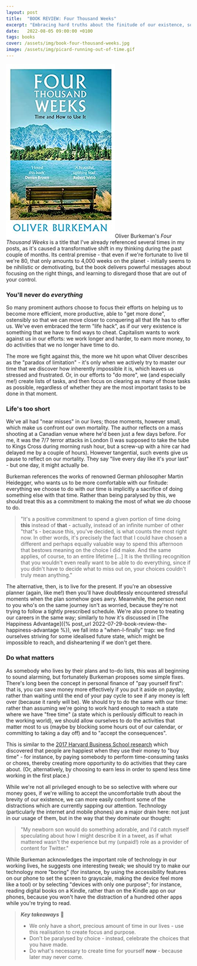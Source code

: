 ```yaml
---
layout: post
title:  "BOOK REVIEW: Four Thousand Weeks"
excerpt: "Embracing hard truths about the finitude of our existence, so that we can accomplish more."
date:   2022-08-05 09:00:00 +0100
tags: books
cover: /assets/img/book-four-thousand-weeks.jpg
image: /assets/img/picard-running-out-of-time.gif
---
```


<img src="/assets/img/book-four-thousand-weeks.jpg" class="cover">Oliver Burkeman's _Four Thousand Weeks_ is a title that I've already referenced several times in my posts, as it's caused a transformative shift in my thinking during the past couple of months. Its central premise - that even if we're fortunate to live til we're 80, that only amounts to 4,000 weeks on the planet - initially seems to be nihilistic or demotivating, but the book delivers powerful messages about focusing on the right things, and learning to disregard those that are out of your control.

### You'll never do _everything_

So many prominent authors choose to focus their efforts on helping us to become more efficient, more productive, able to "get more done", ostensibly so that we can move closer to conquering all that life has to offer us. We've even embraced the term "life hack", as if our very existence is something that we have to find ways to cheat. Capitalism wants to work against us in our efforts: we work longer and harder, to earn more money, to do activities that we no longer have time to do.

The more we fight against this, the more we hit upon what Oliver describes as the "paradox of limitation" - it's only when we actively try to master our time that we discover how inherently impossible it is, which leaves us stressed and frustrated. Or, in our efforts to "do more", we (and especially me!) create lists of tasks, and then focus on clearing as many of those tasks as possible, regardless of whether they are the most important tasks to be done in that moment.

### Life's too short

We've all had "near misses" in our lives; those moments, however small, which make us confront our own mortality. The author reflects on a mass shooting at a Canadian venue where he'd been just a few days before. For me, it was the 7/7 terror attacks in London (I was supposed to take the tube to Kings Cross during morning rush hour, but a screw-up with a hire car had delayed me by a couple of hours). However tangential, such events give us pause to reflect on our mortality. They say "live every day like it's your last" - but one day, it might actually be.

Burkeman references the works of renowned German philosopher Martin Heidegger, who wants us to be more comfortable with our finitude: everything we choose to do with our time is implicitly a sacrifice of doing something else with that time. Rather than being paralysed by this, we should treat this as a commitment to making the most of what we _do_ choose to do.

> "It's a positive commitment to spend a given portion of time doing **this** instead of **that** - actually, instead of an infinite number of other "that"s - because this, you've decided, is what counts the most right now. In other words, it's precisely the fact that I could have chosen a different and perhaps equally valuable way to spend this afternoon that bestows meaning on the choice I did make. And the same applies, of course, to an entire lifetime [...] It is the thrilling recognition that you wouldn't even really want to be able to do everything, since if you didn't have to decide what to miss out on, your choices couldn't truly mean anything."

The alternative, then, is to live for the present. If you're an obsessive planner (again, like me!) then you'll have doubtlessly encountered stressful moments when the plan somehow goes awry. Meanwhile, the person next to you who's on the same journey isn't as worried, because they're not trying to follow a tightly prescribed schedule. We're also prone to treating our careers in the same way; similarly to how it's discussed in [The Happiness Advantage]({% post_url 2022-07-29-book-review-the-happiness-advantage %}), we fall into a "when-I-finally" trap: we find ourselves striving for some idealised future state, which might be impossible to reach, and disheartening if we don't get there.

### Do what matters

As somebody who lives by their plans and to-do lists, this was all beginning to sound alarming, but fortunately Burkeman proposes some simple fixes. There's long been the concept in personal finance of "pay yourself first": that is, you can save money more effectively if you put it aside on payday, rather than waiting until the end of your pay cycle to see if any money is left over (because it rarely will be). We should try to do the same with our time: rather than assuming we're going to work hard enough to reach a state where we have "free time" (a state which is perilously difficult to reach in the working world), we should allow ourselves to do the activities that matter most to us (maybe by blocking some hours out of our calendar, or committing to taking a day off) and to "accept the consequences".

This is similar to the [2017 Harvard Business School research](https://www.pnas.org/doi/full/10.1073/pnas.1706541114) which discovered that people are happiest when they use their money to "buy time" - for instance, by paying somebody to perform time-consuming tasks or chores, thereby creating more opportunity to do activities that they care about. (Or, alternatively, by choosing to earn less in order to spend less time working in the first place.)

While we're not all privileged enough to be so selective with where our money goes, if we're willing to accept the uncomfortable truth about the brevity of our existence, we can more easily confront some of the distractions which are currently sapping our attention. Technology (particularly the internet and mobile phones) are a major drain here: not just in our usage of them, but in the way that they dominate our thought:

> "My newborn son would do something adorable, and I'd catch myself speculating about how I might describe it in a tweet, as if what mattered wasn't the experience but my (unpaid!) role as a provider of content for Twitter."

While Burkeman acknowledges the important role of technology in our working lives, he suggests one interesting tweak; we should try to make our technology more "boring" (for instance, by using the accessibility features on our phone to set the screen to grayscale, making the device feel more like a tool) or by selecting "devices with only one purpose"; for instance, reading digital books on a Kindle, rather than on the Kindle app on our phones, because you won't have the distraction of a hundred other apps while you're trying to read.

> **_Key takeaways_** 📝  
> * We only have a short, precious amount of time in our lives - use this realisation to create focus and purpose.
> * Don't be paralysed by choice - instead, celebrate the choices that you have made.
> * Do what's necessary to create time for yourself **now** - because later may never come.